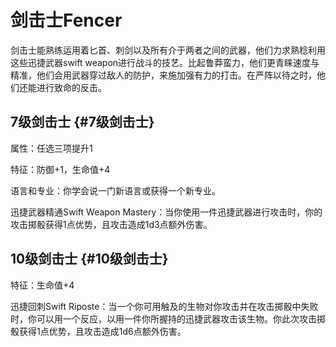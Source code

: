 # 剑击士Fencer

剑击士能熟练运用着匕首、刺剑以及所有介于两者之间的武器，他们力求熟稔利用这些迅捷武器swift
weapon进行战斗的技艺。比起鲁莽蛮力，他们更青睐速度与精准，他们会用武器穿过敌人的防护，来施加强有力的打击。在严阵以待之时，他们还能进行致命的反击。

## 7级剑击士 {#7级剑击士}

属性：任选三项提升1

特征：防御+1，生命值+4

语言和专业：你学会说一门新语言或获得一个新专业。

迅捷武器精通Swift Weapon
Mastery：当你使用一件迅捷武器进行攻击时，你的攻击掷骰获得1点优势，且攻击造成1d3点额外伤害。

## 10级剑击士 {#10级剑击士}

特征：生命值+4

迅捷回刺Swift
Riposte：当一个你可用触及的生物对你攻击并在攻击掷骰中失败时，你可以用一个反应，以用一件你所握持的迅捷武器攻击该生物。你此次攻击掷骰获得1点优势，且攻击造成1d6点额外伤害。
